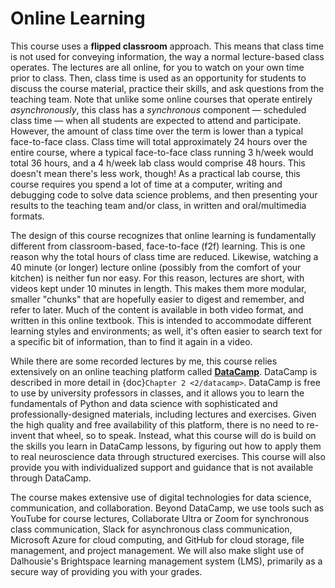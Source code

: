 # Online Learning

This course uses a **flipped classroom** approach. This means that class time is not used for conveying information, the way a normal lecture-based class operates. The lectures are all online, for you to watch on your own time prior to class. Then, class time is used as an opportunity for students to discuss the course material, practice their skills, and ask questions from the teaching team. Note that unlike some online courses that operate entirely *asynchronously*, this class has a *synchronous* component — scheduled class time — when all students are expected to attend and participate. However, the amount of class time over the term is lower than a typical face-to-face class. Class time will total approximately 24 hours over the entire course, where a typical face-to-face class running 3 h/week would total 36 hours, and a 4 h/week lab class would comprise 48 hours. This doesn't mean there's less work, though! As a practical lab course, this course requires you spend a lot of time at a computer, writing and debugging code to solve data science problems, and then presenting your results to the teaching team and/or class, in written and oral/multimedia formats.  

The design of this course recognizes that online learning is fundamentally different from classroom-based, face-to-face (f2f) learning. This is one reason why the total hours of class time are reduced. Likewise, watching a 40 minute (or longer) lecture online (possibly from the comfort of your kitchen) is neither fun nor easy. For this reason, lectures are short, with videos kept under 10 minutes in length. This makes them more modular, smaller "chunks" that are hopefully easier to digest and remember, and refer to later. Much of the content is available in both video format, and written in this online textbook. This is intended to accommodate different learning styles and environments; as well, it's often easier to search text for a specific bit of information, than to find it again in a video.

While there are some recorded lectures by me, this course relies extensively on an online teaching platform called [**DataCamp**](https://datacamp.com). DataCamp is described in more detail in {doc}`Chapter 2 <2/datacamp>`. DataCamp is free to use by university professors in classes, and it allows you to learn the fundamentals of Python and data science with sophisticated and professionally-designed materials, including lectures and exercises. Given the high quality and free availability of this platform, there is no need to re-invent that wheel, so to speak. Instead, what this course will do is build on the skills you learn in DataCamp lessons, by figuring out how to apply them to real neuroscience data through structured exercises. This course will also provide you with individualized support and guidance that is not available through DataCamp.

The course makes extensive use of digital technologies for data science, communication, and collaboration. Beyond DataCamp, we use tools such as YouTube for course lectures, Collaborate Ultra or Zoom for synchronous class communication, Slack for asynchronous class communication, Microsoft Azure for cloud computing, and GitHub for cloud storage, file management, and project management. We will also make slight use of Dalhousie's Brightspace learning management system (LMS), primarily as a secure way of providing you with your grades.
